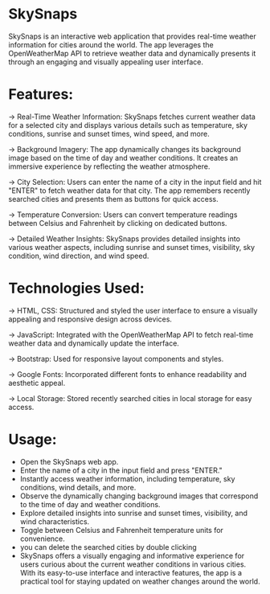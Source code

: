 # SkySnaps
SkySnaps is an interactive web application that provides real-time weather information for cities around the world. The app leverages the OpenWeatherMap API to retrieve weather data and dynamically presents it through an engaging and visually appealing user interface.

# Features:

-> Real-Time Weather Information: SkySnaps fetches current weather data for a selected city and displays various details such as temperature, sky conditions, sunrise and sunset times, wind speed, and more.

-> Background Imagery: The app dynamically changes its background image based on the time of day and weather conditions. It creates an immersive experience by reflecting the weather atmosphere.

-> City Selection: Users can enter the name of a city in the input field and hit "ENTER" to fetch weather data for that city. The app remembers recently searched cities and presents them as buttons for quick access.

-> Temperature Conversion: Users can convert temperature readings between Celsius and Fahrenheit by clicking on dedicated buttons.

-> Detailed Weather Insights: SkySnaps provides detailed insights into various weather aspects, including sunrise and sunset times, visibility, sky condition, wind direction, and wind speed.

# Technologies Used:

-> HTML, CSS: Structured and styled the user interface to ensure a visually appealing and responsive design across devices.

-> JavaScript: Integrated with the OpenWeatherMap API to fetch real-time weather data and dynamically update the interface.

-> Bootstrap: Used for responsive layout components and styles.

-> Google Fonts: Incorporated different fonts to enhance readability and aesthetic appeal.

-> Local Storage: Stored recently searched cities in local storage for easy access.

# Usage:

- Open the SkySnaps web app.
- Enter the name of a city in the input field and press "ENTER."
- Instantly access weather information, including temperature, sky conditions, wind details, and more.
- Observe the dynamically changing background images that correspond to the time of day and weather conditions.
- Explore detailed insights into sunrise and sunset times, visibility, and wind characteristics.
- Toggle between Celsius and Fahrenheit temperature units for convenience.
- you can delete the searched cities by double clicking 
- SkySnaps offers a visually engaging and informative experience for users curious about the current weather conditions in various cities. With its easy-to-use interface and interactive features, the app is a practical tool for staying updated on weather changes around the world.

